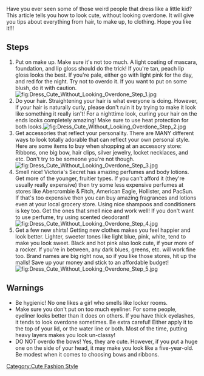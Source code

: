 Have you ever seen some of those weird people that dress like a little
kid? This article tells you how to look cute, without looking overdone.
It will give you tips about everything from hair, to make up, to
clothing. Hope you like it!!!

## Steps

1.  Put on make up. Make sure it's not too much. A light coating of
    mascara, foundation, and lip gloss should do the trick! If you're
    tan, peach lip gloss looks the best. If you're pale, either go with
    light pink for the day, and red for the night. Try not to overdo it.
    If you want to put on some blush, do it with
    caution.![](Dress_Cute_Without_Looking_Overdone_Step_1.jpg "fig:Dress_Cute_Without_Looking_Overdone_Step_1.jpg")
2.  Do your hair. Straightening your hair is what everyone is doing.
    However, if your hair is naturally curly, please don't ruin it by
    trying to make it look like something it really isn't! For a
    nighttime look, curling your hair on the ends looks completely
    amazing! Make sure to use heat protection for both
    looks.![](Dress_Cute_Without_Looking_Overdone_Step_2.jpg "fig:Dress_Cute_Without_Looking_Overdone_Step_2.jpg")
3.  Get accessories that reflect your personality. There are MANY
    different ways to look totally adorable that can reflect your own
    personal style. Here are some items to buy when shopping at an
    accessory store: Ribbons, one big bow, hair clips, silver jewelry,
    locket necklaces, and etc. Don't try to be someone you're not
    though.![](Dress_Cute_Without_Looking_Overdone_Step_3.jpg "fig:Dress_Cute_Without_Looking_Overdone_Step_3.jpg")
4.  Smell nice! Victoria's Secret has amazing perfumes and body lotions.
    Get more of the younger, fruitier types. If you can't afford it
    (they're usually really expensive) then try some less expensive
    perfumes at stores like Abercrombie & Fitch, American Eagle,
    Hollister, and PacSun. If that's too expensive then you can buy
    amazing fragrances and lotions even at your local grocery store.
    Using nice shampoos and conditioners is key too. Get the ones that
    smell nice and work well! If you don't want to use perfume, try
    using scented
    deodorant!![](Dress_Cute_Without_Looking_Overdone_Step_4.jpg "fig:Dress_Cute_Without_Looking_Overdone_Step_4.jpg")
5.  Get a few new shirts! Getting new clothes makes you feel happier and
    look better. Lighter, sweeter tones like light blue, pink, white,
    tend to make you look sweet. Black and hot pink also look cute, if
    your more of a rocker. If you're in between, any dark blues, greens,
    etc. will work fine too. Brand names are big right now, so if you
    like those stores, hit up the malls! Save up your money and stick to
    an affordable
    budget!![](Dress_Cute_Without_Looking_Overdone_Step_5.jpg "fig:Dress_Cute_Without_Looking_Overdone_Step_5.jpg")

## Warnings

-   Be hygienic! No one likes a girl who smells like locker rooms.
-   Make sure you don't put on too much eyeliner. For some people,
    eyeliner looks better than it does on others. If you have thick
    eyelashes, it tends to look overdone sometimes. Be extra careful!
    Either apply it to the top of your lid, or the water line or both.
    Most of the time, putting heavy layers makes you look un-classy!
-   DO NOT overdo the bows! Yes, they are cute. However, if you put a
    huge one on the side of your head, it may make you look like a
    five-year-old. Be modest when it comes to choosing bows and ribbons.

[Category:Cute Fashion Style](Category:Cute_Fashion_Style "wikilink")